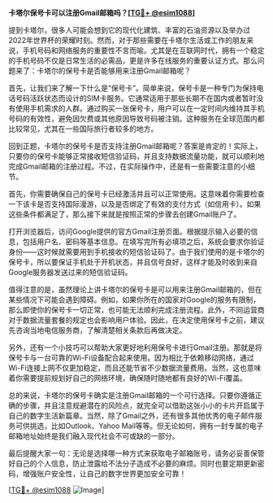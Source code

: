 **卡塔尔保号卡可以注册Gmail邮箱吗？[[TG💪+ @esim1088](https://t.me/s/esim1088)]**

提到卡塔尔，很多人可能会想到它的现代化建筑、丰富的石油资源以及举办过2022年世界杯的荣耀时刻。然而，对于那些需要在卡塔尔生活或工作的朋友来说，手机号码和网络服务的重要性不言而喻。尤其是在互联网时代，拥有一个稳定的手机号码不仅是日常生活的必需品，更是许多在线服务的重要认证方式。那么问题来了：卡塔尔的保号卡是否能够用来注册Gmail邮箱呢？

首先，让我们来了解一下什么是“保号卡”。简单来说，保号卡是一种专门为保持电话号码活跃状态而设计的SIM卡服务。它通常适用于那些长期不在国内或者暂时没有使用手机需求的人群。通过购买一张保号卡，用户可以在一定时间内维持其手机号码的有效性，避免因欠费或其他原因导致号码被注销。这种服务在全球范围内都比较常见，尤其在一些国际旅行者较多的地方。

回到正题，卡塔尔的保号卡是否支持注册Gmail邮箱呢？答案是肯定的！实际上，只要你的保号卡能够正常接收短信验证码，并且支持数据流量功能，就可以顺利地完成Gmail邮箱的注册过程。不过，在实际操作中，还是有一些需要注意的小细节。

首先，你需要确保自己的保号卡已经激活并且可以正常使用。这意味着你需要检查一下该卡是否支持国际漫游，以及是否绑定了有效的支付方式（如信用卡）。如果这些条件都满足了，那么接下来就是按照正常的步骤去创建Gmail账户了。

打开浏览器后，访问Google提供的官方Gmail注册页面。根据提示输入必要的信息，包括用户名、密码等基本信息。在填写完所有必填项之后，系统会要求你验证身份——这时候就需要用到手机接收的短信验证码了。由于我们使用的是卡塔尔的保号卡，所以要保证手机处于开机状态，并且信号良好，这样才能及时收到来自Google服务器发送过来的短信验证码。

值得注意的是，虽然理论上讲卡塔尔的保号卡是可以用来注册Gmail邮箱的，但在某些情况下可能会遇到障碍。例如，如果你所在的国家对Google的服务有限制，那么即使你的保号卡一切正常，也可能无法顺利完成注册流程。此外，不同运营商对于数据流量套餐的规定也会影响用户体验。因此，在决定使用保号卡之前，建议先咨询当地电信服务商，了解清楚相关条款后再做决定。

另外，还有一个小技巧可以帮助大家更好地利用保号卡进行Gmail注册。那就是将保号卡与一台可靠的Wi-Fi设备配合起来使用。因为相比于依赖移动网络，通过Wi-Fi连接上网不仅更加稳定，而且还能节省不少数据流量费用。当然，这也意味着你需要提前规划好自己的网络环境，确保随时随地都有良好的Wi-Fi覆盖。

总的来说，卡塔尔的保号卡确实是注册Gmail邮箱的一个可行选择。只要你遵循正确的步骤，并且注意规避潜在的风险点，就完全可以借助这张小小的卡片开启属于自己的数字生活新篇章。当然，除了Gmail之外，还有很多其他优秀的电子邮件服务可供挑选，比如Outlook、Yahoo Mail等等。但无论如何，拥有一封专属的电子邮箱地址始终是我们融入现代社会不可或缺的一部分。

最后提醒大家一句：无论是选择哪一种方式来获取电子邮箱账号，请务必妥善保管好自己的个人信息，防止泄露给不法分子造成不必要的麻烦。同时也要定期更新密码，增强账户安全性，让自己的数字世界更加安全可靠！

[[TG💪+ @esim1088](https://t.me/s/esim1088) ![Image](https://i.postimg.cc/4NQfJmqS/Snipaste-2025-05-13-00-14-12.png)]